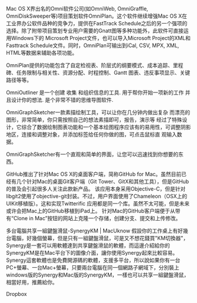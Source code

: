 Mac OS X界出名的Omni软件公司(如OmniWeb, OmniGraffle, OmniDiskSweeper等)项目策划软件OmniPlan。这个软件继续增强Mac OS X在工业界办公软件品种的竞争力，提供在FastTrack Schedule之后的另一个强项的选择。除了附带项目策划专业用户需要的Gnatt图等多种功能外，此软件可直接运用Windows下的 Microsoft Project文件，也可以导入Microsoft Project的XML和Fasttrack Schedule文件。同时，OmniPlan可输出到iCal, CSV, MPX, XML, HTML等数据来辅助各项功能。

OmniPlan提供的功能包含了自定检视表、阶层式的纲要模式、成本追踪、里程碑、任务限制与相关性、资源分配、时程控制、Gantt 图表、违反事项显示、关键路径等等。





OmniOutliner 是一个创建 收集 和组织信息的工具. 用于帮你开始一项新的工作 并且设计你的想法. 是个非常不错的思维导图软件.


OmniGraphSketcher一款素描绘制工具，可以让你在几分钟内做出复杂 而漂亮的图形，非常简单，你只需按照自己的想法素描即可，报告，演示等 经过了特殊设计，它综合了数据绘制图表功能和一个基本绘图程序应该有的易用性，可调整阴影地区，连接和调整对象，并添加标签给任何你做的图，可点击鼠标直 观输入数据。

OmniGraphSketcher有一个直观和简单的界面，让您可以迅速找到你想要的东西。



GitHub推出了针对Mac OS X的桌面客户端，简称GitHub for Mac。虽然目前已经有几个针对Mac的桌面Git客户端（Git Tower、GitX和其他工具），但是GitHub的普及会引起很多人关注此款新产品。
该应用本身采用Objective-C，但是针对libgit2使用了objective-git封装。不过，用户界面使用了Chameleon（OSX上的UIKit移植版）。这和实现Twitterific 应用都是同一个库。虽然不太可能，但是未来或许会把Mac上的GitHub移植到iPad上。
针对Mac的GitHub客户端便于从带有“Clone in Mac”按钮的网站上克隆一个存储，创建分支、提交和上传修改。


多台電腦共享一組鍵盤滑鼠-SynergyKM | MacUknow
假設你的工作桌上有好幾台電腦，好幾個螢幕，但是只有一組鍵盤滑鼠，可是又不想花錢買"KM切換器"，Synergy是一套可以用軟體達到共享鍵盤滑鼠的軟體，而這邊介紹給你的SynergyKM是在Mac平台下的圖像介面，讓你使用Synergy起來比較容易。Synergy這套軟體也是免費開源碼的軟體，支援多平台，所以說如果你有一台PC+螢幕、一台Mac+螢幕，只要兩台電腦在同一個網路子網域下，分別裝上windows版的Synergy和Mac版的SynergyKM，一樣也可以共享一組鍵盤滑鼠，相當好用，推薦給你。


Dropbox


